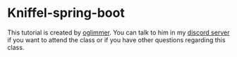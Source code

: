# Kniffel-spring-boot

This tutorial is created by [oglimmer](https://github.com/oglimmer/java-spring-boot-class). You can talk to him in my [discord server](https://discord.gg/65pXxkSE5g) if you want to attend the class or if you have other questions regarding this class.
